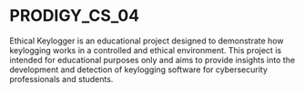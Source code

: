 # PRODIGY_CS_04
Ethical Keylogger is an educational project designed to demonstrate how keylogging works in a controlled and ethical environment. This project is intended for educational purposes only and aims to provide insights into the development and detection of keylogging software for cybersecurity professionals and students.

